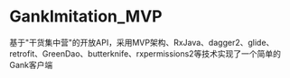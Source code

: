 # GankImitation_MVP
基于"干货集中营"的开放API，采用MVP架构、RxJava、dagger2、glide、retrofit、GreenDao、butterknife、rxpermissions2等技术实现了一个简单的Gank客户端
